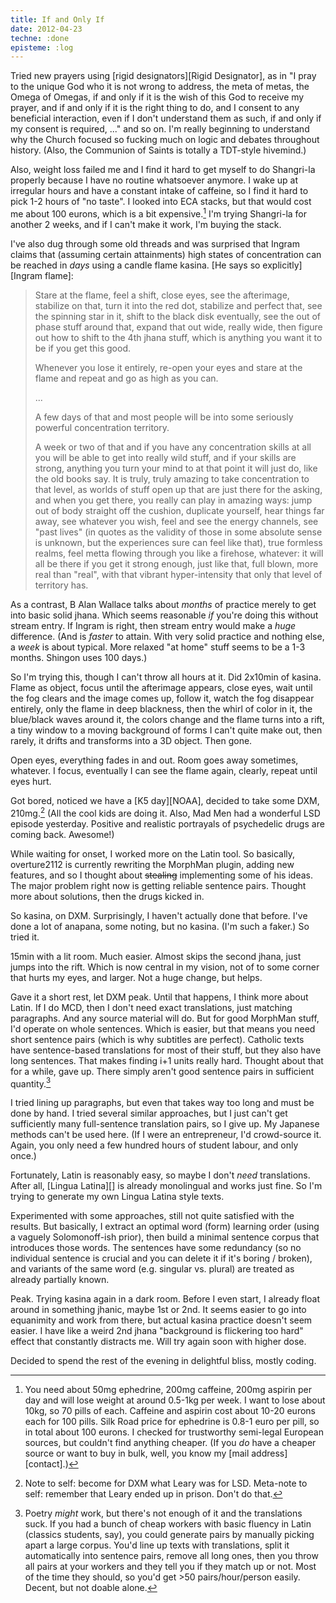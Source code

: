 ```yaml
---
title: If and Only If
date: 2012-04-23
techne: :done
episteme: :log
---
```


Tried new prayers using [rigid designators][Rigid Designator], as in "I pray to the unique God who it is not wrong to address, the meta of metas, the Omega of Omegas, if and only if it is the wish of this God to receive my prayer, and if and only if it is the right thing to do, and I consent to any beneficial interaction, even if I don't understand them as such, if and only if my consent is required, ..." and so on. I'm really beginning to understand why the Church focused so fucking much on logic and debates throughout history. (Also, the Communion of Saints is totally a TDT-style hivemind.)

Also, weight loss failed me and I find it hard to get myself to do Shangri-la properly because I have no routine whatsoever anymore. I wake up at irregular hours and have a constant intake of caffeine, so I find it hard to pick 1-2 hours of "no taste". I looked into ECA stacks, but that would cost me about 100 eurons, which is a bit expensive.[^expensive] I'm trying Shangri-la for another 2 weeks, and if I can't make it work, I'm buying the stack.

I've also dug through some old threads and was surprised that Ingram claims that (assuming certain attainments) high states of concentration can be reached in *days* using a candle flame kasina. [He says so explicitly][Ingram flame]:

> Stare at the flame, feel a shift, close eyes, see the afterimage, stabilize on that, turn it into the red dot, stabilize and perfect that, see the spinning star in it, shift to the black disk eventually, see the out of phase stuff around that, expand that out wide, really wide, then figure out how to shift to the 4th jhana stuff, which is anything you want it to be if you get this good.
>
> Whenever you lose it entirely, re-open your eyes and stare at the flame and repeat and go as high as you can.
>
> ...
>
> A few days of that and most people will be into some seriously powerful concentration territory.
>
> A week or two of that and if you have any concentration skills at all you will be able to get into really wild stuff, and if your skills are strong, anything you turn your mind to at that point it will just do, like the old books say. It is truly, truly amazing to take concentration to that level, as worlds of stuff open up that are just there for the asking, and when you get there, you really can play in amazing ways: jump out of body straight off the cushion, duplicate yourself, hear things far away, see whatever you wish, feel and see the energy channels, see "past lives" (in quotes as the validity of those in some absolute sense is unknown, but the experiences sure can feel like that), true formless realms, feel metta flowing through you like a firehose, whatever: it will all be there if you get it strong enough, just like that, full blown, more real than "real", with that vibrant hyper-intensity that only that level of territory has.

As a contrast, B Alan Wallace talks about *months* of practice merely to get into basic solid jhana. Which seems reasonable *if* you're doing this without stream entry. If Ingram is right, then stream entry would make a *huge* difference. (And is *faster* to attain. With very solid practice and nothing else, a *week* is about typical. More relaxed "at home" stuff seems to be a 1-3 months. Shingon uses 100 days.)

So I'm trying this, though I can't throw all hours at it. Did 2x10min of kasina. Flame as object, focus until the afterimage appears, close eyes, wait until the fog clears and the image comes up, follow it, watch the fog disappear entirely, only the flame in deep blackness, then the whirl of color in it, the blue/black waves around it, the colors change and the flame turns into a rift, a tiny window to a moving background of forms I can't quite make out, then rarely, it drifts and transforms into a 3D object. Then gone.

Open eyes, everything fades in and out. Room goes away sometimes, whatever. I focus, eventually I can see the flame again, clearly, repeat until eyes hurt.

Got bored, noticed we have a [K5 day][NOAA], decided to take some DXM, 210mg.[^note] (All the cool kids are doing it. Also, Mad Men had a wonderful LSD episode yesterday. Positive and realistic portrayals of psychedelic drugs are coming back. Awesome!)

[^note]: Note to self: become for DXM what Leary was for LSD. Meta-note to self: remember that Leary ended up in prison. Don't do that.

While waiting for onset, I worked more on the Latin tool. So basically, overture2112 is currently rewriting the MorphMan plugin, adding new features, and so I thought about <del>stealing</del> implementing some of his ideas. The major problem right now is getting reliable sentence pairs. Thought more about solutions, then the drugs kicked in.

So kasina, on DXM. Surprisingly, I haven't actually done that before. I've done a lot of anapana, some noting, but no kasina. (I'm such a faker.) So tried it.

15min with a lit room. Much easier. Almost skips the second jhana, just jumps into the rift. Which is now central in my vision, not of to some corner that hurts my eyes, and larger. Not a huge change, but helps.

Gave it a short rest, let DXM peak. Until that happens, I think more about Latin. If I do MCD, then I don't need exact translations, just matching paragraphs. And any source material will do. But for good MorphMan stuff, I'd operate on whole sentences. Which is easier, but that means you need short sentence pairs (which is why subtitles are perfect). Catholic texts have sentence-based translations for most of their stuff, but they also have long sentences. That makes finding i+1 units really hard. Thought about that for a while, gave up. There simply aren't good sentence pairs in sufficient quantity.[^quantity]

[^quantity]: Poetry *might* work, but there's not enough of it and the translations suck. If you had a bunch of cheap workers with basic fluency in Latin (classics students, say), you could generate pairs by manually picking apart a large corpus. You'd line up texts with translations, split it automatically into sentence pairs, remove all long ones, then you throw all pairs at your workers and they tell you if they match up or not. Most of the time they should, so you'd get >50 pairs/hour/person easily. Decent, but not doable alone.

I tried lining up paragraphs, but even that takes way too long and must be done by hand. I tried several similar approaches, but I just can't get sufficiently many full-sentence translation pairs, so I give up. My Japanese methods can't be used here. (If I were an entrepreneur, I'd crowd-source it. Again, you only need a few hundred hours of student labour, and only once.)

Fortunately, Latin is reasonably easy, so maybe I don't *need* translations. After all, [Lingua Latina][] is already monolingual and works just fine. So I'm trying to generate my own Lingua Latina style texts.

Experimented with some approaches, still not quite satisfied with the results. But basically, I extract an optimal word (form) learning order (using a vaguely Solomonoff-ish prior), then build a minimal sentence corpus that introduces those words. The sentences have some redundancy (so no individual sentence is crucial and you can delete it if it's boring / broken), and variants of the same word (e.g. singular vs. plural) are treated as already partially known.

Peak. Trying kasina again in a dark room. Before I even start, I already float around in something jhanic, maybe 1st or 2nd. It seems easier to go into equanimity and work from there, but actual kasina practice doesn't seem easier. I have like a weird 2nd jhana "background is flickering too hard" effect that constantly distracts me. Will try again soon with higher dose.

Decided to spend the rest of the evening in delightful bliss, mostly coding.

[^expensive]: You need about 50mg ephedrine, 200mg caffeine, 200mg aspirin per day and will lose weight at around 0.5-1kg per week. I want to lose about 10kg, so 70 pills of each. Caffeine and aspirin cost about 10-20 eurons each for 100 pills. Silk Road price for ephedrine is 0.8-1 euro per pill, so in total about 100 eurons. I checked for trustworthy semi-legal European sources, but couldn't find anything cheaper. (If you *do* have a cheaper source or want to buy in bulk, well, you know my [mail address][contact].)

